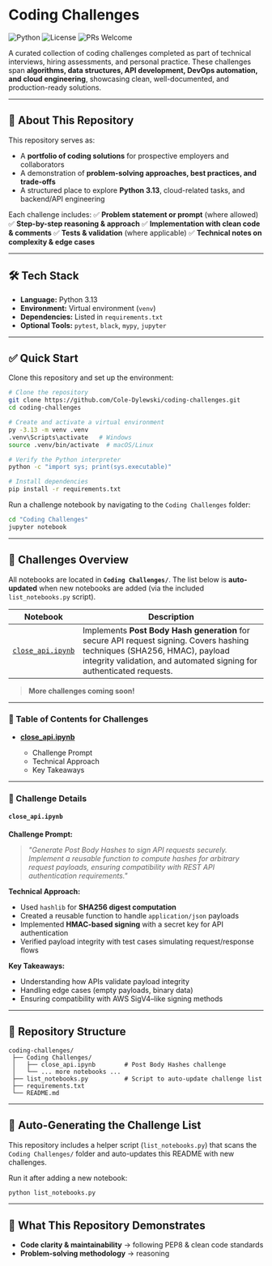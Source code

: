 # Coding Challenges

![Python](https://img.shields.io/badge/Python-3.13-blue.svg)
![License](https://img.shields.io/badge/license-MIT-green.svg)
![PRs Welcome](https://img.shields.io/badge/PRs-welcome-brightgreen.svg)

A curated collection of coding challenges completed as part of technical interviews, hiring assessments, and personal practice.
These challenges span **algorithms, data structures, API development, DevOps automation, and cloud engineering**, showcasing clean, well-documented, and production-ready solutions.

---

## 🚀 About This Repository

This repository serves as:

* A **portfolio of coding solutions** for prospective employers and collaborators
* A demonstration of **problem-solving approaches, best practices, and trade-offs**
* A structured place to explore **Python 3.13**, cloud-related tasks, and backend/API engineering

Each challenge includes:
✅ **Problem statement or prompt** (where allowed)
✅ **Step-by-step reasoning & approach**
✅ **Implementation with clean code & comments**
✅ **Tests & validation** (where applicable)
✅ **Technical notes on complexity & edge cases**

---

## 🛠 Tech Stack

* **Language:** Python 3.13
* **Environment:** Virtual environment (`venv`)
* **Dependencies:** Listed in `requirements.txt`
* **Optional Tools:** `pytest`, `black`, `mypy`, `jupyter`

---

## ✅ Quick Start

Clone this repository and set up the environment:

```bash
# Clone the repository  
git clone https://github.com/Cole-Dylewski/coding-challenges.git  
cd coding-challenges  

# Create and activate a virtual environment  
py -3.13 -m venv .venv  
.venv\Scripts\activate   # Windows
source .venv/bin/activate  # macOS/Linux  

# Verify the Python interpreter  
python -c "import sys; print(sys.executable)"  

# Install dependencies  
pip install -r requirements.txt  
```

Run a challenge notebook by navigating to the `Coding Challenges` folder:

```bash
cd "Coding Challenges"
jupyter notebook
```

---

## 📓 Challenges Overview

All notebooks are located in **`Coding Challenges/`**.
The list below is **auto-updated** when new notebooks are added (via the included `list_notebooks.py` script).

| Notebook                             | Description                                                                                                                                                                                        |
| ------------------------------------ | -------------------------------------------------------------------------------------------------------------------------------------------------------------------------------------------------- |
| [`close_api.ipynb`](#close_apiipynb) | Implements **Post Body Hash generation** for secure API request signing. Covers hashing techniques (SHA256, HMAC), payload integrity validation, and automated signing for authenticated requests. |

> **More challenges coming soon!**

---

### 🔗 Table of Contents for Challenges

* [**close\_api.ipynb**](#close_apiipynb)

  * Challenge Prompt
  * Technical Approach
  * Key Takeaways

---

### 📘 Challenge Details

#### `close_api.ipynb`

**Challenge Prompt:**

> *"Generate Post Body Hashes to sign API requests securely. Implement a reusable function to compute hashes for arbitrary request payloads, ensuring compatibility with REST API authentication requirements."*

**Technical Approach:**

* Used `hashlib` for **SHA256 digest computation**
* Created a reusable function to handle `application/json` payloads
* Implemented **HMAC-based signing** with a secret key for API authentication
* Verified payload integrity with test cases simulating request/response flows

**Key Takeaways:**

* Understanding how APIs validate payload integrity
* Handling edge cases (empty payloads, binary data)
* Ensuring compatibility with AWS SigV4–like signing methods

---

## 📂 Repository Structure

```
coding-challenges/
 ├── Coding Challenges/
 │   ├── close_api.ipynb        # Post Body Hashes challenge
 │   └── ... more notebooks ...
 ├── list_notebooks.py          # Script to auto-update challenge list
 ├── requirements.txt
 └── README.md
```

---

## 🔄 Auto-Generating the Challenge List

This repository includes a helper script (`list_notebooks.py`) that scans the `Coding Challenges/` folder and auto-updates this README with new challenges.

Run it after adding a new notebook:

```bash
python list_notebooks.py
```

---

## 🎯 What This Repository Demonstrates

* **Code clarity & maintainability** → following PEP8 & clean code standards
* **Problem-solving methodology** → reasoning
